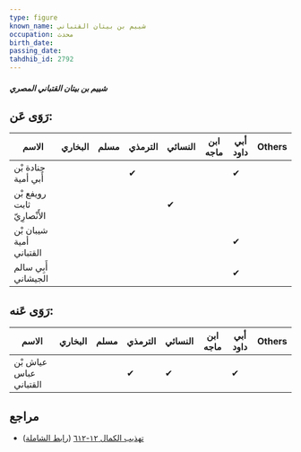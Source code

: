 ```yaml
---
type: figure
known_name: شييم بن بيتان القتباني
occupation: محدث
birth_date:
passing_date:
tahdhib_id: 2792
---
```

##### شييم بن بيتان القتباني المصري

## رَوَى عَن:
| الاسم                       | البخاري | مسلم | الترمذي | النسائي | ابن ماجه | أبي داود | Others |
| --------------------------- | ------- | ---- | ------- | ------- | -------- | -------- | ------ |
| جنادة بْن أَبي أمية         |         |      | ✔       |         |          | ✔        |        |
| رويفع بْن ثابت الأَنْصارِيّ |         |      |         | ✔       |          |          |        |
| شيبان بْن أمية القتباني     |         |      |         |         |          | ✔        |        |
| أَبِي سالم الجيشاني         |         |      |         |         |          | ✔        |        |
## رَوَى عَنه:
| الاسم                  | البخاري | مسلم | الترمذي | النسائي | ابن ماجه | أبي داود | Others |
| ---------------------- | ------- | ---- | ------- | ------- | -------- | -------- | ------ |
| عياش بْن عباس القتباني |         |      | ✔       | ✔       |          | ✔        |        |
## مراجع
- [تهذيب الكمال ١٢-٦١٢](obsidian://open?vault=Tahdhib-al-Kamal&file=Figures/٢٧٩٢-شييم%20بن%20بيتان%20القتباني%20المصري) ([رابط الشاملة](https://shamela.ws/book/3722/6385))